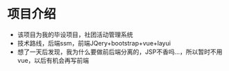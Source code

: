 # 项目介绍
* 该项目为我的毕设项目，社团活动管理系统
* 技术路线，后端ssm，前端JQery+bootstrap+vue+layui
* 想了一天后发现，我为什么要做前后端分离的，JSP不香吗...，所以暂时不用vue，以后有机会再写前端